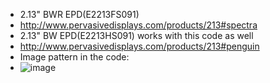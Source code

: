 * 2.13" BWR EPD(E2213FS091)
* http://www.pervasivedisplays.com/products/213#spectra
* 2.13" BW EPD(E2213HS091) works with this code as well
* http://www.pervasivedisplays.com/products/213#penguin
* Image pattern in the code:
* ![image](https://github.com/Hardy-PDi/ePaper_PervasiveDisplays/blob/master/2.13_BWR/2.13_BWR.bmp)
